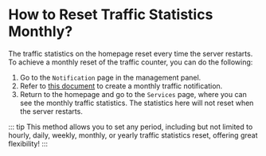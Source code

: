 # How to Reset Traffic Statistics Monthly?

The traffic statistics on the homepage reset every time the server restarts. To achieve a monthly reset of the traffic counter, you can do the following:

1. Go to the `Notification` page in the management panel.
2. Refer to [this document](/en_US/guide/notifications.html#special-any-cycle-transfer-notification) to create a monthly traffic notification.
3. Return to the homepage and go to the `Services` page, where you can see the monthly traffic statistics. The statistics here will not reset when the server restarts.

::: tip
This method allows you to set any period, including but not limited to hourly, daily, weekly, monthly, or yearly traffic statistics reset, offering great flexibility!
:::